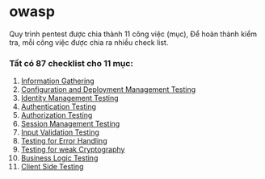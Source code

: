 # owasp
Quy trình pentest được chia thành 11 công việc (mục), Để hoàn thành kiểm tra, mỗi công việc được chia ra nhiều check list.
### Tất có 87 checklist cho 11 mục:
1. [Information Gathering](https://github.com/huyenlamchiton/owasp/tree/master/Information%20Gathering)  
2. [Configuration and Deployment Management Testing ](https://github.com/huyenlamchiton/owasp/tree/master/Configuration%20and%20Deployment%20Management%20Testing) 
3. [ Identity Management Testing](https://github.com/huyenlamchiton/owasp/tree/master/Identity%20Management%20Testing)  
4. [Authentication Testing ](https://github.com/huyenlamchiton/owasp/tree/master/Authentication%20Testing)  
5. [Authorization Testing](https://github.com/huyenlamchiton/owasp/tree/master/Authorization%20Testing)  
6. [Session Management Testing]()  
7. [Input Validation Testing](https://github.com/huyenlamchiton/owasp/tree/master/Input%20Validation%20Testing)  
8. [Testing for Error Handling](https://github.com/huyenlamchiton/owasp/tree/master/Testing%20for%20Error%20Handling)  
9. [Testing for weak Cryptography](https://github.com/huyenlamchiton/owasp/tree/master/Testing%20for%20weak%20Cryptography)  
10. [Business Logic Testing](https://github.com/huyenlamchiton/owasp/tree/master/Business%20Logic%20Testing)  
11. [Client Side Testing](https://github.com/huyenlamchiton/owasp/tree/master/Client%20Side%20Testing)  